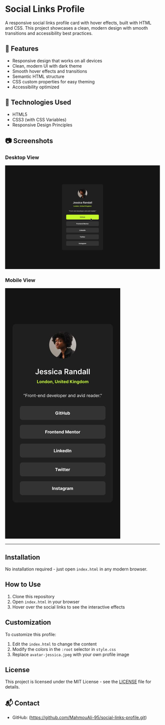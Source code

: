 # Social Links Profile

A responsive social links profile card with hover effects, built with HTML and CSS. This project showcases a clean, modern design with smooth transitions and accessibility best practices.

## 📌 Features

- Responsive design that works on all devices
- Clean, modern UI with dark theme
- Smooth hover effects and transitions
- Semantic HTML structure
- CSS custom properties for easy theming
- Accessibility optimized

## 🚀 Technologies Used

- HTML5
- CSS3 (with CSS Variables)
- Responsive Design Principles

## 📷 Screenshots

### Desktop View
![Desktop Preview](design/active-states.jpg)

### Mobile View
![Mobile Preview](design/mobile-design.jpg)

---

## Installation

No installation required - just open `index.html` in any modern browser.

## How to Use

1. Clone this repository
2. Open `index.html` in your browser
3. Hover over the social links to see the interactive effects

## Customization

To customize this profile:

1. Edit the `index.html` to change the content
2. Modify the colors in the `:root` selector in `style.css`
3. Replace `avatar-jessica.jpeg` with your own profile image

## License

This project is licensed under the MIT License - see the [LICENSE](LICENSE) file for details.

## 📬 Contact

- GitHub: (https://github.com/MahmouAli-95/social-links-profile.git)